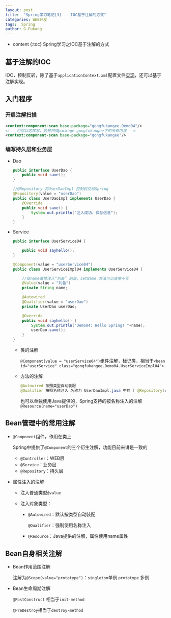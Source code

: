 ```yaml
---
layout: post
title:  "Spring学习笔记[3] -- IOC基于注解的方式"
categories: WEB开发
tags:  Spring
author: G.Fukang
---
```

* content
{:toc}
Spring学习之IOC基于注解的方式



## 基于注解的IOC

IOC，控制反转，除了基于`applicationContext.xml`配置文件[实现](https://gongfukangee.github.io/2018/03/04/Spring-1-IOC/)，还可以基于注解实现。

## 入门程序

### 开启注解扫描

```xml
<context:component-scan base-package="gongfukangee.Demo04"/>
<!-- 也可以这样写，这是扫描package gongfukangee下的所有内容 -->
<context:component-scan base-package="gongfukangee"/>
```

### 编写持久层和业务层

- Dao

  ```java
  public interface UserDao {
      public void save();
  }

  //@Repository 将UserDaoImpl 控制权交给Spring
  @Repository(value = "userDao")
  public class UserDaoImpl implements UserDao {
      @Override
      public void save() {
          System.out.println("注入成功、保存信息");
      }
  }
  ```

- Service

  ```java
  public interface UserService04 {

      public void sayhello();
  }

  @Component(value = "userService04")
  public class UserServiceImpl04 implements UserService04 {

      //给name属性注入“刘备” 的值，setName 方法可以省略不写
      @Value(value = "刘备")
      private String name;

      @Autowired
      @Qualifier(value = "userDao")
      private UserDao userDao;

      @Override
      public void sayhello() {
          System.out.println("Demo04: Hello Spring! "+name);
          userDao.save();
      }
  }
  ```

  - 类的注解

    `@Component(value = "userService04")`组件注解，标记类，相当于`<bean id="userService" class="gongfukangee.Demo04.UserServiceImpl04"> `

  - 方法的注解

    ```java
    @Autowired 按照类型自动装配
    @Qualifier 按照名称注入 名称为 UserDaoImpl.java 中的 [ @Repository(value = "userDao"）]
    ```

    也可以单独使用Java提供的，Spring支持的按名称注入的注解`@Resource(name="userDao") `

## Bean管理中的常用注解

- `@Component`组件，作用在类上

  Spring中提供了`@Component`的三个衍生注解，功能目前来讲是一致的

  - `@Controller`：WEB层
  - `@Service`：业务层
  - `@Repository`：持久层

- 属性注入的注解

  - 注入普通类型`@value`

  - 注入对象类型：

    - `@Autowired`：默认按类型自动装配

      `@Qualifier`：强制使用名称注入

    - `@Resource`：Java提供的注解，属性使用name属性

## Bean自身相关注解

- Bean作用范围注解

  注解为`@Scope(value="prototype")`：`singleton`单例   `prototype` 多例

- Bean生命周期注解

  `@PostConstruct` 相当于`init-method`

  `@PreDestroy`相当于`destroy-method`



